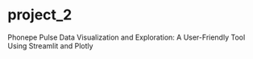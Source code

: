 # project_2
Phonepe Pulse Data Visualization and Exploration: A User-Friendly Tool Using Streamlit and Plotly
